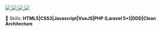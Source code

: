 <p align="left">
  <a href="mailto:pauloggjoao@gmail.com" target="_blank" alt="Instagram">
     <img src="https://img.shields.io/badge/Gmail-d14836?style=flat-square&logo=Gmail&logoColor=white&link=pauloggjoao@gmail.com"/>
  </a>
  <a href="https://www.linkedin.com/in/pjohn13/" target="_blank" alt="Linkedin">
  <img src="https://img.shields.io/badge/-Linkedin-0e76a8?style=flat-square&logo=Linkedin&logoColor=white&link=LINK-DO-SEU-LINKEDIN" />
  </a>
  <a href="https://www.instagram.com/pjohn13_/" target="_blank" alt="Instagram">
  <img src="https://img.shields.io/badge/-Instagram-DF0174?style=flat-square&labelColor=DF0174&logo=instagram&logoColor=white&link=LINK-DO-SEU-INSTAGRAM"/>
  </a>
  <a href="https://www.facebook.com/pjohn13a" target="_blank" alt="Facebook">
  <img src="https://img.shields.io/badge/-Facebook-3b5998?style=flat-square&labelColor=3b5998&logo=facebook&logoColor=white&link=LINK-DO-SEU-FACEBOOK"/>
  </a>
</p>  

<p align="left">
  🦄 Skills: <strong>HTML5|CSS3|Javascript|VueJS|PHP (Laravel 5+)|DDD|Clean Architecture</strong>
</p>
